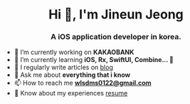<h1 align="center">Hi 👋, I'm Jineun Jeong</h1>
<h3 align="center">A iOS application developer in korea.</h3>

- 🔭 I’m currently working on **KAKAOBANK**
- 🌱 I’m currently learning **iOS, Rx, SwiftUI, Combine... 💪**
- 📝 I regularly write articles on [blog](https://www.notion.so/wlsdms0122/Blog-9aeaca5bf0ce47b38e0a582fce0f4b4b)
- 💬 Ask me about **everything that i know**
- 📫 How to reach me **wlsdms0122@gmail.com**
- 📄 Know about my experiences [resume](https://www.notion.so/wlsdms0122/Resume-2050d044cfdd41df98931f8420475f80)
